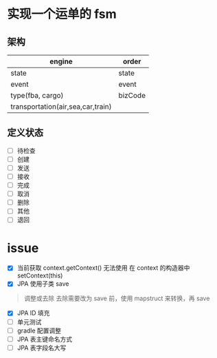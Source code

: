 # 实现一个运单的 fsm

## 架构

| engine                            | order   |
|-----------------------------------|---------|
| state                             | state   |
| event                             | event   |
| type(fba, cargo)                  | bizCode |
| transportation(air,sea,car,train) |         |

## 定义状态

* [ ] 待检查
* [ ] 创建
* [ ] 发送
* [ ] 接收
* [ ] 完成
* [ ] 取消
* [ ] 删除
* [ ] 其他
* [ ] 退回

# issue

* [x] 当前获取 context.getContext() 无法使用 在 context 的构造器中 setContext(this)
* [x] JPA 使用子类 save

> 调整或去除
> 去除需要改为 save 前，使用 mapstruct 来转换，再 save

* [x] JPA ID 填充
* [ ] 单元测试
* [ ] gradle 配置调整
* [ ] JPA 表主键命名方式
* [ ] JPA 表字段名大写
